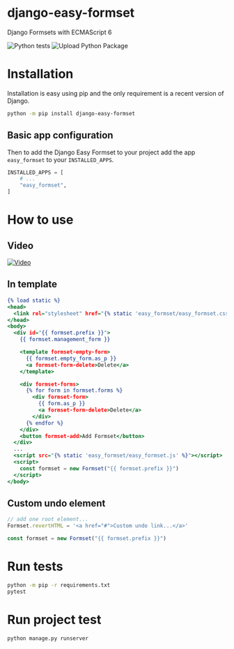 # django-easy-formset

Django Formsets with ECMAScript 6

![Python tests](https://github.com/CleitonDeLima/django-easy-formset/workflows/Python%20tests/badge.svg)
![Upload Python Package](https://github.com/CleitonDeLima/django-easy-formset/workflows/Upload%20Python%20Package/badge.svg)

# Installation

Installation is easy using pip and the only requirement is a recent version of Django.

```bash
python -m pip install django-easy-formset
```

## Basic app configuration
Then to add the Django Easy Formset to your project add the app `easy_formset` to 
your `INSTALLED_APPS`.

```python
INSTALLED_APPS = [
    # ...
    "easy_formset",
]
```

# How to use

## Video
[![Video](https://img.youtube.com/vi/TTXwUOZY_y4/0.jpg)](https://www.youtube.com/watch?v=TTXwUOZY_y4)


## In template
```djangotemplate
{% load static %}
<head>
  <link rel="stylesheet" href="{% static 'easy_formset/easy_formset.css' %}">
</head>
<body>
  <div id="{{ formset.prefix }}">
    {{ formset.management_form }}

    <template formset-empty-form>
      {{ formset.empty_form.as_p }}
      <a formset-form-delete>Delete</a>
    </template>

    <div formset-forms>
      {% for form in formset.forms %}
        <div formset-form>
          {{ form.as_p }}
          <a formset-form-delete>Delete</a>
        </div>
      {% endfor %}
    </div>
    <button formset-add>Add Formset</button>
  </div>
  ...
  <script src="{% static 'easy_formset/easy_formset.js' %}"></script>
  <script>
    const formset = new Formset("{{ formset.prefix }}")
  </script>
</body>
```

## Custom undo element

```js
// add one root element...
Formset.revertHTML = '<a href="#">Custom undo link...</a>'

const formset = new Formset("{{ formset.prefix }}")
```


# Run tests
```bash
python -m pip -r requirements.txt
pytest
```

# Run project test
```bash
python manage.py runserver
```

